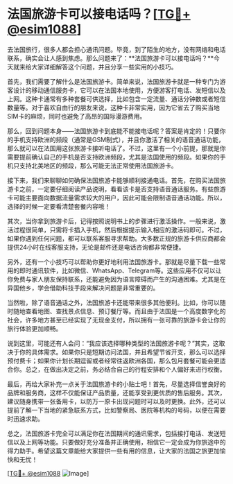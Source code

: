 # 法国旅游卡可以接电话吗？[[TG💪+ @esim1088](https://t.me/s/esim1088)]

去法国旅行，很多人都会担心通讯问题。毕竟，到了陌生的地方，没有网络和电话联系，确实会让人感到焦虑。那么问题来了：**法国旅游卡可以接电话吗？**今天就来给大家详细解答这个问题，并且分享一些实用的小技巧。

首先，我们需要了解什么是法国旅游卡。简单来说，法国旅游卡就是一种专门为游客设计的移动通信服务卡，它可以在法国本地使用，方便游客打电话、发短信以及上网。这种卡通常有多种套餐可供选择，比如包含一定流量、通话分钟数或者短信数量等。对于喜欢自由行的朋友来说，这种卡非常实用，因为它省去了购买当地SIM卡的麻烦，同时也避免了高昂的国际漫游费用。

那么，回到问题本身——法国旅游卡到底能不能接电话呢？答案是肯定的！只要你的手机支持欧洲的频段（通常是GSM制式），并且你激活了相关的语音通话功能，那么就可以在法国用这张旅游卡接听电话了。不过，这里有一个小前提，那就是你需要提前确认自己的手机是否支持欧洲频段，尤其是法国使用的频段。如果你的手机只支持北美地区的频段，那么可能无法正常使用法国旅游卡。

接下来，我们来聊聊如何确保法国旅游卡能够顺利接通电话。首先，在购买法国旅游卡之前，一定要仔细阅读产品说明，看看该卡是否支持语音通话服务。有些旅游卡可能主要面向数据流量需求较大的用户，因此可能会限制语音通话功能。所以，选择的时候一定要看清楚套餐内容哦！

其次，当你拿到旅游卡后，记得按照说明书上的步骤进行激活操作。一般来说，激活过程很简单，只需将卡插入手机，然后根据提示输入相应的激活码即可。不过，如果你遇到任何问题，都可以联系客服寻求帮助。大多数正规的旅游卡供应商都会提供24小时在线客服支持，无论是邮件还是电话咨询都非常便捷。

另外，还有一个小技巧可以帮助你更好地利用法国旅游卡。那就是尽量下载一些常用的即时通讯软件，比如微信、WhatsApp、Telegram等。这些应用不仅可以让你免费与家人朋友保持联系，还能避免因为语言障碍而产生的沟通困难。尤其是在异国他乡，学会借助科技手段来解决问题是非常重要的。

当然啦，除了语音通话之外，法国旅游卡还能带来很多其他便利。比如，你可以随时随地查看地图、查找景点信息、预订餐厅等。而且由于法国是一个高度数字化的社会，许多地方甚至已经实现了无现金支付，所以拥有一张可靠的旅游卡会让你的旅行体验更加顺畅。

说到这里，可能还有人会问：“我应该选择哪种类型的法国旅游卡呢？”其实，这取决于你的具体需求。如果你只是短期访问法国，并且希望节省开支，那么可以选择预付费卡；如果你计划长期逗留或者经常往返欧洲各国，那么包月套餐可能会更适合你。总之，在做出决定之前，务必结合自己的行程安排和个人偏好来进行权衡。

最后，再给大家补充一点关于法国旅游卡的小贴士吧！首先，尽量选择信誉良好的品牌和服务商，这样不仅能保证产品质量，还能享受到更优质的售后服务。其次，建议随身携带一张备用卡，以防万一原卡出现问题时可以及时更换。此外，还可以提前了解一下当地的紧急联系方式，比如警察局、医院等机构的号码，以便在需要时迅速求助。

总之，法国旅游卡完全可以满足你在法国期间的通讯需求，包括接打电话、发送短信以及上网等功能。只要做好充分准备并正确使用，相信它一定会成为你旅途中的得力助手。希望这篇文章能给大家提供一些有用的信息，让大家的法国之旅更加愉快和无忧！

[[TG💪+ @esim1088](https://t.me/s/esim1088) ![Image](https://i.postimg.cc/4NQfJmqS/Snipaste-2025-05-13-00-14-12.png)]